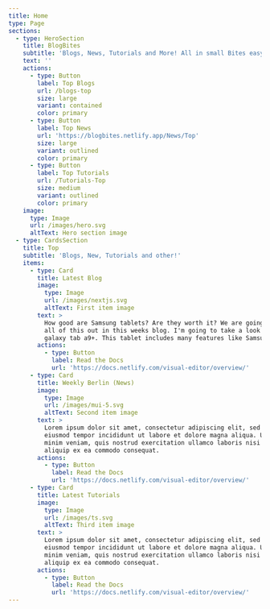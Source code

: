 ```yaml
---
title: Home
type: Page
sections:
  - type: HeroSection
    title: BlogBites
    subtitle: 'Blogs, News, Tutorials and More! All in small Bites easy to understand!'
    text: ''
    actions:
      - type: Button
        label: Top Blogs
        url: /blogs-top
        size: large
        variant: contained
        color: primary
      - type: Button
        label: Top News
        url: 'https://blogbites.netlify.app/News/Top'
        size: large
        variant: outlined
        color: primary
      - type: Button
        label: Top Tutorials
        url: /Tutorials-Top
        size: medium
        variant: outlined
        color: primary
    image:
      type: Image
      url: /images/hero.svg
      altText: Hero section image
  - type: CardsSection
    title: Top
    subtitle: 'Blogs, New, Tutorials and other!'
    items:
      - type: Card
        title: Latest Blog
        image:
          type: Image
          url: /images/nextjs.svg
          altText: First item image
        text: >
          How good are Samsung tablets? Are they worth it? We are going to find
          all of this out in this weeks blog. I'm going to take a look at the
          galaxy tab a9+. This tablet includes many features like Samsung DeX
        actions:
          - type: Button
            label: Read the Docs
            url: 'https://docs.netlify.com/visual-editor/overview/'
      - type: Card
        title: Weekly Berlin (News)
        image:
          type: Image
          url: /images/mui-5.svg
          altText: Second item image
        text: >
          Lorem ipsum dolor sit amet, consectetur adipiscing elit, sed do
          eiusmod tempor incididunt ut labore et dolore magna aliqua. Ut enim ad
          minim veniam, quis nostrud exercitation ullamco laboris nisi ut
          aliquip ex ea commodo consequat.
        actions:
          - type: Button
            label: Read the Docs
            url: 'https://docs.netlify.com/visual-editor/overview/'
      - type: Card
        title: Latest Tutorials
        image:
          type: Image
          url: /images/ts.svg
          altText: Third item image
        text: >
          Lorem ipsum dolor sit amet, consectetur adipiscing elit, sed do
          eiusmod tempor incididunt ut labore et dolore magna aliqua. Ut enim ad
          minim veniam, quis nostrud exercitation ullamco laboris nisi ut
          aliquip ex ea commodo consequat.
        actions:
          - type: Button
            label: Read the Docs
            url: 'https://docs.netlify.com/visual-editor/overview/'
---
```

